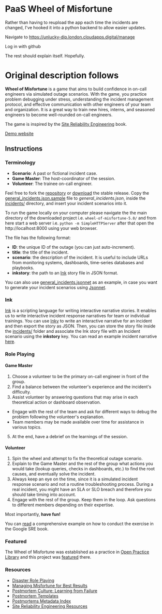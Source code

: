 # PaaS Wheel of Misfortune

Rather than having to reupload the app each time the incidents are changed, I've hooked it into a python backend to allow easier updates.

Navigate to https://unlucky-dip.london.cloudapps.digital/manage

Log in with github

The rest should explain itself. Hopefully.

# Original description follows

**Wheel of Misfortune** is a game that aims to build confidence in on-call engineers via simulated outage scenarios.
With the game, you practice problem debugging under stress, understanding the incident management protocol,
and effective communication with other engineers of your team and organization.
It is a great way to train new hires, interns, and seasoned engineers to become well-rounded on-call engineers.

The game is inspired by the [Site Reliability Engineering](https://landing.google.com/sre/book/chapters/accelerating-sre-on-call.html#xref_training_disaster-rpg) book.

[Demo website](https://dastergon.gr/wheel-of-misfortune)

## Instructions

### Terminology

- **Scenario**: A past or fictional incident case.
- **Game Master**: The host-coordinator of the session.
- **Volunteer**: The trainee on-call engineer.

Feel free to fork the [repository](https://github.com/dastergon/wheel-of-misfortune) or [download](https://github.com/dastergon/wheel-of-misfortune/releases) the stable release.
Copy the [general_incidents.json.sample](incidents/general_incidents.json.sample) file to _general_incidents.json_, inside the [incidents/](incidents/) directory, and insert your incident scenarios into it.

To run the game locally on your computer please navigate the the main directory of the downloaded project i.e. `wheel-of-misfortune-5.0/` and from here start a web server i.e. `python -m SimpleHTTPServer` after that open the http://localhost:8000 using your web browser.

The file has the following format:

- **ID**: the unique ID of the outage (you can just auto-increment).
- **title**: the title of the incident.
- **scenario**: the description of the incident. It is useful to include URLs from monitoring systems, dashboards, time-series databases and playbooks.
- **inkstory**: the path to an [Ink](https://www.inklestudios.com/ink/) story file in JSON format.

You can also use [general_incidents.jsonnet](incidents/general_incidents.jsonnet.sample) as an example, in case you want to generate your incident scenarios using [Jsonnet](https://jsonnet.org/).

### Ink

[Ink](https://github.com/inkle/ink) is a scripting language for writing interactive narrative stories. It enables us to write interactive incident response narratives for team or individual trainings. You can use [Inky](https://github.com/inkle/inky) to write an interactive narrative for an incident and then export the story as JSON. Then, you can store the story file inside the [incidents/](incidents/) folder and associate the Ink story file with an Incident scenario using the **inkstory** key. You can read an example incident narrative [here](https://github.com/dastergon/wheel-of-misfortune/tree/master/incidents/redis-story.json).

### Role Playing

#### Game Master

1.  Choose a volunteer to be the primary on-call engineer in front of the group.
2.  Find a balance between the volunteer's experience and the incident's difficulty.
3.  Assist volunteer by answering questions that may arise in each theoretical action or dashboard observation.

- Engage with the rest of the team and ask for different ways to debug the problem following the volunteer's explanation.
- Team members may be made available over time for assistance in various topics.

5.  At the end, have a debrief on the learnings of the session.

#### Volunteer

1.  Spin the wheel and attempt to fix the theoretical outage scenario.
2.  Explain to the Game Master and the rest of the group what actions you would take (lookup queries, checks in dashboards, etc.) to find the root causes, and eventually solve the incident.
3.  Always keep an eye on the time, since it is a simulated incident response scenario and not a routine troubleshooting process. During a real incident, you might have an SLA or SLO breach and therefore you should take timing into account.
4.  Engage with the rest of the group. Keep them in the loop. Ask questions to different members depending on their expertise.

Most importantly, **have fun!**

You can [read](https://landing.google.com/sre/book/chapters/accelerating-sre-on-call.html#xref_training_disaster-rpg) a comprehensive example on how to conduct the exercise in the Google SRE book.

### Featured

The Wheel of Misfortune was established as a practice in [Open Practice Library](https://openpracticelibrary.com/) and this project was [featured](https://openpracticelibrary.com/practice/wheel-of-misfortune/) there.

### Resources

- [Disaster Role Playing](https://landing.google.com/sre/book/chapters/accelerating-sre-on-call.html#xref_training_disaster-rpg)
- [Managing Misfortune for Best Results](https://www.usenix.org/conference/srecon18europe/presentation/barry)
- [Postmortem Culture: Learning from Failure](https://landing.google.com/sre/book/chapters/postmortem-culture.html)
- [Postmortem Templates](https://github.com/dastergon/postmortem-templates)
- [Postmortems Metadata Index](https://postmortems.app)
- [Site Reliability Engineering Resources](https://github.com/dastergon/awesome-sre)
